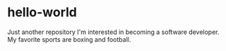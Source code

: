# hello-world
Just another repository 
I'm interested in becoming a software developer. My favorite sports are boxing and football.
